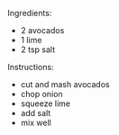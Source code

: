 Ingredients:
- 2 avocados 
- 1 lime 
- 2 tsp salt 
 

Instructions:
- cut and mash avocados 
- chop onion 
- squeeze lime 
- add salt 
- mix well
